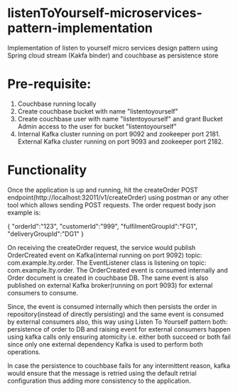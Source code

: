 # listenToYourself-microservices-pattern-implementation
Implementation of listen to yourself micro services design pattern using Spring cloud stream (Kakfa binder) and couchbase as persistence store 

# Pre-requisite:
1. Couchbase running locally
2. Create couchbase bucket with name "listentoyourself"
3. Create couchbase user with name "listentoyourself" and grant Bucket Admin access to the user for bucket "listentoyourself"
4. Internal Kafka cluster running on port 9092 and zookeeper port 2181. External Kafka cluster running on port 9093 and zookeeper port 2182.

# Functionality
Once the application is up and running, hit the createOrder POST endpoint(http://localhost:32011/v1/createOrder) using postman or any other tool which allows sending POST requests. The order request body json example is:

{
	"orderId":"123",
	"customerId":"999",
	"fulfilmentGroupId":"FG1",
	"deliveryGroupId":"DG1"
}

On receiving the createOrder request, the service would publish OrderCreated event on Kafka(internal running on port 9092) topic: com.example.lty.order. The EventListener class is listening on topic: com.example.lty.order. The OrderCreated event is consumed internally and Order document is created in couchbase DB. The same event is also published on external Kafka broker(running on port 9093) for external consumers to consume.


Since, the event is consumed internally which then persists the order in repository(instead of directly persisting)  and the same event is consumed by external consumers also, this way using Listen To Yourself pattern both: persistence of order to DB and raising event for external consumers happen using kafka calls only ensuring atomicity i.e. either both succeed or both fail since only one external dependency Kafka is used to perform both operations.

In case the persistence to couchbase fails for any intermittent reason, kafka would ensure that the message is retried using the default retrial configuration thus adding more consistency to the application.

